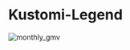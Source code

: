 # Kustomi-Legend
![monthly_gmv](https://user-images.githubusercontent.com/73599410/117269739-be806880-ae82-11eb-82a3-645e87befb12.png)
